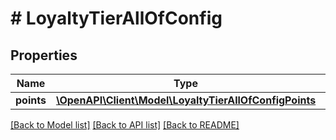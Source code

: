 # # LoyaltyTierAllOfConfig

## Properties

Name | Type | Description | Notes
------------ | ------------- | ------------- | -------------
**points** | [**\OpenAPI\Client\Model\LoyaltyTierAllOfConfigPoints**](LoyaltyTierAllOfConfigPoints.md) |  |

[[Back to Model list]](../../README.md#models) [[Back to API list]](../../README.md#endpoints) [[Back to README]](../../README.md)
